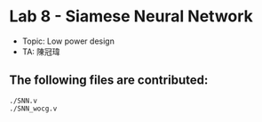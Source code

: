 # Lab 8 - Siamese Neural Network

- Topic: Low power design  
- TA: 陳冠瑋  

## The following files are contributed:  
```
./SNN.v
./SNN_wocg.v
```
